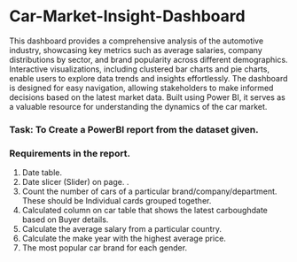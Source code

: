# Car-Market-Insight-Dashboard
This dashboard provides a comprehensive analysis of the automotive industry, showcasing key metrics such as average salaries, company distributions by sector, and brand popularity across different demographics. Interactive visualizations, including clustered bar charts and pie charts, enable users to explore data trends and insights effortlessly. The dashboard is designed for easy navigation, allowing stakeholders to make informed decisions based on the latest market data. Built using Power BI, it serves as a valuable resource for understanding the dynamics of the car market.

### Task: To Create a PowerBI report from the dataset given. 

### Requirements in the report. 
1.	Date table. 
2.	Date slicer (Slider) on page. . 
3.	Count the number of cars of a particular brand/company/department. These should be Individual cards grouped together. 
4.	Calculated column on car table that shows the latest carboughdate based on Buyer details. 
5.	Calculate the average salary from a particular country. 
6.	Calculate the make year with the highest average price. 
7.	The most popular car brand for each gender.
 
